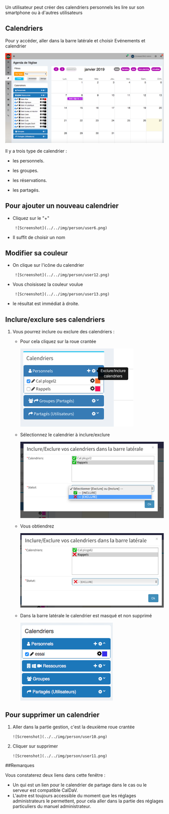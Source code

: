Un utilisateur peut créer des calendriers personnels les lire sur son smartphone ou à d'autres utilisateurs

## Calendriers

   Pour y accéder, aller dans la barre latérale et choisir Evénements et calendrier

  ![Screenshot](../../img/person/user5.png)
  
Il y a trois type de calendrier :

- les personnels.

- les groupes.

- les réservations.

- les partagés.

## Pour ajouter un nouveau calendrier
- Cliquez sur le "+"
    
       ![Screenshot](../../img/person/user6.png)
       
- Il suffit de choisir un nom
  
## Modifier sa couleur

- On clique sur l'icône du calendrier

       ![Screenshot](../../img/person/user12.png)

- Vous choisissez la couleur voulue

       ![Screenshot](../../img/person/user13.png)
       
- le résultat est immédiat à droite.


## Inclure/exclure ses calendriers

1. Vous pourrez inclure ou exclure des calendriers :

    -  Pour cela cliquez sur la roue crantée
    
       ![Screenshot](../../img/person/user7.png)
       
    - Sélectionnez le calendrier à inclure/exclure
    
       ![Screenshot](../../img/person/user8.png)
       
    - Vous obtiendrez
    
       ![Screenshot](../../img/person/user9.png)
       
    - Dans la barre latérale le calendrier est masqué et non supprimé
    
       ![Screenshot](../../img/person/user10.png)
       
## Pour supprimer un calendrier

1. Aller dans la partie gestion, c'est la deuxième roue crantée
       
       ![Screenshot](../../img/person/user10.png)
       
2. Cliquer sur supprimer
    
       ![Screenshot](../../img/person/user11.png)

##Remarques

Vous constaterez deux liens dans cette fenêtre :
- Un qui est un lien pour le calendrier de partage dans le cas ou le serveur est compatible CalDaV.
- L'autre est toujours accessible du moment que les réglages administrateurs le permettent, pour cela aller dans la partie des réglages particuliers du manuel administrateur.
